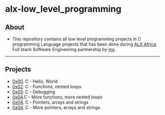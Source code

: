 # alx-low_level_programming

## About

- This repository contains all low level programming projects in C programming Language projects that has been done during [ALX Africa](https://www.alxafrica.com/) Full stack Software Engineering partnership by [me](https://github.com/buggyCodee/).

---

## Projects

- [0x00](./0x00-hello_world/). C - Hello, World
- [0x02](./0x02-functions_nested_loops). C - Functions, nested loops
- [0x03](./0x03-debugging). C - Debugging
- [0x04](./0x04-more_functions_nested_loops).C - More functions, more nested loops
- [0x04](./0x05-pointers_arrays_strings/). C - Pointers, arrays and strings
- [0x04](./0x06-pointers_arrays_strings/). C - More pointers, arrays and strings 


